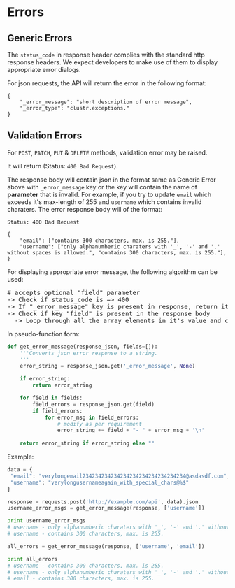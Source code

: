 # Errors

## Generic Errors

The `status_code` in response header complies with the standard http response headers. We expect developers to make use of them to display appropriate error dialogs.

For json requests, the API will return the error in the following format:

    {
        "_error_message": "short description of error message",
        "_error_type": "clustr.exceptions."
    }

## Validation Errors

For `POST`, `PATCH`, `PUT` & `DELETE` methods, validation error may be raised. 

It will return (Status: `400 Bad Request`). 

The response body will contain json in the format same as Generic Error above with `_error_message` key or the key will contain the name of __parameter__ that is invalid. For example, if you try to update `email` which exceeds it's max-length of 255 and `username` which contains invalid charaters. The error response body will of the format:
```
Status: 400 Bad Request
```
```
{
    "email": ["contains 300 characters, max. is 255."],
    "username": ["only alphanumberic charaters with '_', '-' and '.' without spaces is allowed.", "contains 300 characters, max. is 255."],
}
```

For displaying appropriate error message, the following algorithm can be used:

<pre>
# accepts optional "field" parameter
-> Check if status_code is => 400
-> If "_error_message" key is present in response, return it's value.
-> Check if key "field" is present in the response body
  -> Loop through all the array elements in it's value and construct the error message string.
</pre>

In pseudo-function form:

```python
def get_error_message(response_json, fields=[]):
    '''Converts json error response to a string.
    '''
    error_string = response_json.get('_error_message', None)

    if error_string:
        return error_string

    for field in fields:
        field_errors = response_json.get(field)
        if field_errors:
            for error_msg in field_errors:
                # modify as per requirement
                error_string += field + "- " + error_msg + '\n' 
    
    return error_string if error_string else ""
```

Example:
```python
data = {
 "email": "verylongemail234234234234234234234234234234234@asdasdf.com",
 "username": "verylongusernameagain_with_special_chars@%$"
}

response = requests.post('http://example.com/api', data).json
username_error_msgs = get_error_message(response, ['username'])

print username_error_msgs
# username - only alphanumberic charaters with '_', '-' and '.' without spaces is allowed.
# username - contains 300 characters, max. is 255.

all_errors = get_error_message(response, ['username', 'email'])

print all_errors
# username - contains 300 characters, max. is 255.
# username - only alphanumberic charaters with '_', '-' and '.' without spaces is allowed.
# email - contains 300 characters, max. is 255.
```
